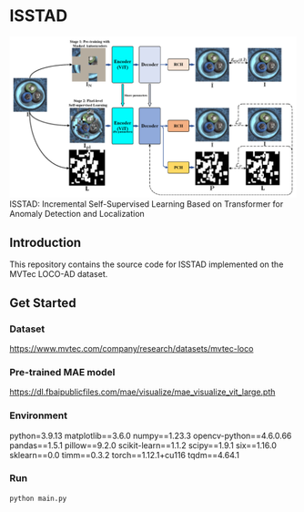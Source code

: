 ISSTAD
======
![Image](https://github.com/xjspin/ISSTAD/raw/main/pngs/cover.png)
ISSTAD: Incremental Self-Supervised Learning Based on Transformer for Anomaly Detection and Localization

Introduction
-------------
This repository contains the source code for ISSTAD implemented on the MVTec LOCO-AD dataset.

Get Started
-------------
### Dataset
https://www.mvtec.com/company/research/datasets/mvtec-loco

### Pre-trained MAE model
https://dl.fbaipublicfiles.com/mae/visualize/mae_visualize_vit_large.pth

### Environment
python=3.9.13
matplotlib==3.6.0
numpy==1.23.3
opencv-python==4.6.0.66
pandas==1.5.1
pillow==9.2.0
scikit-learn==1.1.2
scipy==1.9.1
six==1.16.0
sklearn==0.0
timm==0.3.2
torch==1.12.1+cu116
tqdm==4.64.1

### Run
```bash
python main.py
